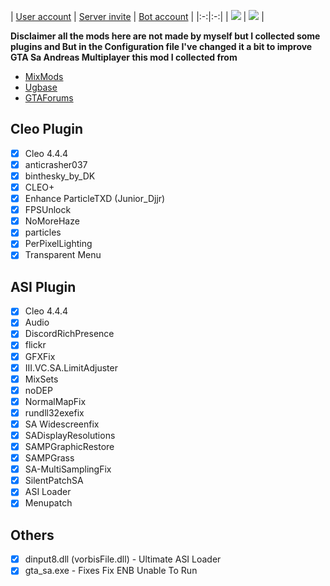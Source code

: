 | [User account](#user-account) | [Server invite](#server-invite) | [Bot account](#bot-account) |
|:-:|:-:|
| ![](https://dcbadge.vercel.app/api/shield/529322659146629131) | [![](https://dcbadge.vercel.app/api/server/VwbzHvjvwp)](https://discord.gg/VwbzHvjvwp) |

**Disclaimer all the mods here are not made by myself but I collected some plugins and But in the
Configuration file I've changed it a bit to improve GTA Sa Andreas Multiplayer this mod I collected from**

* [MixMods](https://mixmods.br/)
* [Ugbase](https://ugbase.eu/)
* [GTAForums](https://gtaforums.com/)


## Cleo Plugin
- [x] Cleo 4.4.4
- [x] anticrasher037
- [x] binthesky_by_DK
- [x] CLEO+
- [x] Enhance ParticleTXD (Junior_Djjr)
- [x] FPSUnlock
- [x] NoMoreHaze
- [x] particles
- [x] PerPixelLighting
- [x] Transparent Menu

## ASI Plugin
- [x] Cleo 4.4.4
- [x] Audio
- [x] DiscordRichPresence
- [x] flickr
- [x] GFXFix
- [x] III.VC.SA.LimitAdjuster
- [x] MixSets
- [x] noDEP
- [x] NormalMapFix
- [x] rundll32exefix
- [x] SA Widescreenfix
- [x] SADisplayResolutions
- [x] SAMPGraphicRestore
- [x] SAMPGrass
- [x] SA-MultiSamplingFix
- [x] SilentPatchSA
- [x] ASI Loader
- [x] Menupatch
	
## Others
- [x] dinput8.dll (vorbisFile.dll)    - Ultimate ASI Loader
- [x] gta_sa.exe                      - Fixes Fix ENB Unable To Run
